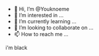 - 👋 Hi, I’m @Youknoeme
- 👀 I’m interested in ...
- 🌱 I’m currently learning ...
- 💞️ I’m looking to collaborate on ...
- 📫 How to reach me ...

<!---
Youknoeme/Youknoeme is a ✨ special ✨ repository because its `README.md` (this file) appears on your GitHub profile.
You can click the Preview link to take a look at your changes.
--->i'm black

